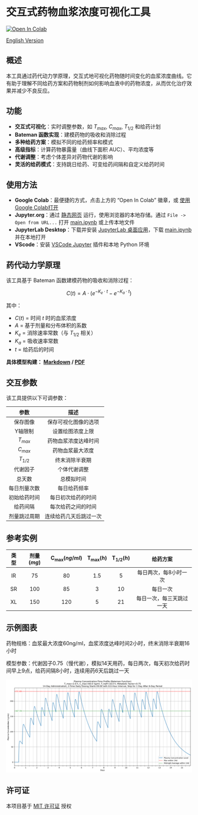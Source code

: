 # 交互式药物血浆浓度可视化工具

[![Open In Colab](https://colab.research.google.com/assets/colab-badge.svg)](https://colab.research.google.com/github/LongshengDu/plasma-concentration-vis/blob/master/main.ipynb)

[English Version](README.md)

## 概述

本工具通过药代动力学原理，交互式地可视化药物随时间变化的血浆浓度曲线。它有助于理解不同给药方案和药物制剂如何影响血液中的药物浓度，从而优化治疗效果并减少不良反应。

## 功能

* **交互式可视化**：实时调整参数，如 $T_{max}$, $C_{max}$, $T_{1/2}$ 和给药计划
* **Bateman 函数实现**：建模药物的吸收和消除过程
* **多种给药方案**：模拟不同的给药频率和模式
* **高级指标**：计算药物暴露量（曲线下面积 AUC）、平均浓度等
* **代谢调整**：考虑个体差异对药物代谢的影响
* **灵活的给药模式**：支持跳日给药、可变给药间隔和自定义给药时间

## 使用方法

* **Google Colab**：最便捷的方式，点击上方的 “Open In Colab” 徽章，或 [使用Google Colab打开](https://colab.research.google.com/github/LongshengDu/plasma-concentration-vis/blob/master/main.ipynb)
* **Jupyter.org**：通过 [静态网页](https://jupyter.org/try) 运行，使用浏览器的本地存储。通过 `File -> Open from URL...` 打开 [main.ipynb](https://raw.githubusercontent.com/LongshengDu/plasma-concentration-vis/refs/heads/master/main.ipynb) 或上传本地文件
* **JupyterLab Desktop**：下载并安装 [JupyterLab 桌面应用](https://github.com/jupyterlab/jupyterlab-desktop/releases)，下载 [main.ipynb](https://raw.githubusercontent.com/LongshengDu/plasma-concentration-vis/refs/heads/master/main.ipynb) 并在本地打开
* **VScode**：安装 [VSCode Jupyter](https://marketplace.visualstudio.com/items/?itemName=ms-toolsai.jupyter) 插件和本地 Python 环境

## 药代动力学原理

该工具基于 Bateman 函数建模药物的吸收和消除过程：

$$C(t) = A \cdot (e^{-K_e \cdot t} - e^{-K_a \cdot t})$$

其中：
* $C(t)$ = 时间 $t$ 时的血浆浓度
* $A$ = 基于剂量和分布体积的系数
* $K_e$ = 消除速率常数（与 $T_{1/2}$ 相关）
* $K_a$ = 吸收速率常数
* $t$ = 给药后的时间

**具体模型构建： [Markdown](pharmacokinetic.md) / [PDF](pharmacokinetic.pdf)**

## 交互参数

该工具提供以下可调参数：

|     参数     |          描述          |
|:------------:|:---------------------:|
|  保存图像     |   保存可视化图像的选项    |
|  Y轴限制      |   设置绘图浓度上限      |
|  $T_{max}$   |   药物血浆浓度达峰时间   |
|  $C_{max}$   |   药物血浆最大浓度      |
|  $T_{1/2}$   |   终末消除半衰期        |
|  代谢因子     |   个体代谢调整          |
|  总天数       |   总模拟时间           |
|  每日剂量次数  |   每日给药频率         |
|  初始给药时间  |   每日初次给药的时间    |
|  给药间隔     |   每次给药之间的时间     |
|  剂量跳过周期  |  连续给药几天后跳过一次  |

## 参考实例

| 类型  | 剂量 $(mg)$ | $\mathbf{C_{max}} (ng/ml)$ |  $\mathbf{T_{max}} (h)$  | $\mathbf{T_{1/2}} (h)$ |         给药方案         |
|:----:|:-----------:|:-------------------------:|:-------------------------:|:----------------------:|:-----------------------:|
|  IR  |    75       |            80             |          1.5              |        5               |   每日两次，每8小时一次   |
|  SR  |    100      |            85             |          3                |        10              |          每日一次        |
|  XL  |    150      |            120            |          5                |        21              | 每日一次，每三天跳过一天   |

## 示例图表

药物规格：血浆最大浓度60ng/ml，血浆浓度达峰时间2小时，终末消除半衰期16小时

模型参数：代谢因子0.75（慢代谢），模拟14天用药，每日两次，每天初次给药时间早上9点，给药间隔8小时，连续用药6天后跳过一天

![药物血浆浓度图](example_plot.png)

## 许可证

本项目基于 [MIT 许可证](LICENSE) 授权
